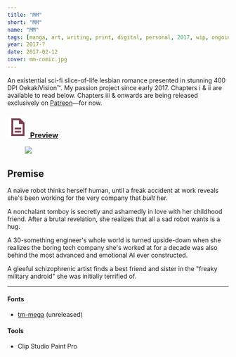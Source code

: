 ```yaml
---
title: "MM"
short: "MM"
name: "MM"
tags: [manga, art, writing, print, digital, personal, 2017, wip, ongoing]
year: 2017-?
date: 2017-02-12
cover: mm-comic.jpg
---
```


<!-- #### A clueless android goes to work for the very company that built her. -->

An existential sci-fi slice-of-life lesbian romance presented in stunning 400 DPI OekakiVision™. My passion project since early 2017. Chapters i & ii are available to read below. Chapters iii & onwards are being released exclusively on [Patreon](http://patreon.com/nezita)—for now.

<!-- ### preview -->

<!-- <h3 style="margin-bottom:2em">
  <a style="font-style:normal" href="{{ site.baseurl }}/work/MM/mm-preview">Read chapters i & ii…</a>
</h3> -->

<h3>
  <a target="_blank" href="{{ site.baseurl }}/work/MM/mm-preview" class="clean button"><img src="/assets/symbols/document.svg" class="icon"/> Preview</a>
</h3>

<figure>
  <img src="{{ site.baseurl }}/assets/img/mm5.jpg?v=2">
</figure>

## Premise

A naïve robot thinks herself human, until a freak accident at work reveals she's been working for the very company that *built* her.

A nonchalant tomboy is secretly and ashamedly in love with her childhood friend. After a brutal revelation, she realizes that all a sad robot wants is a hug.

A 30-something engineer's whole world is turned upside-down when she realizes the boring tech company she's worked at for a decade was also behind the most advanced and emotional AI ever constructed.

A gleeful schizophrenic artist finds a best friend and sister in the "freaky military android" she was initially terrified of.

* * *

#### Fonts
- [tm-mega](/work/type/#tm-mega) (unreleased)

#### Tools
- Clip Studio Paint Pro